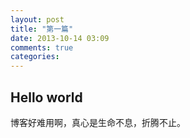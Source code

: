 ```yaml
---
layout: post
title: "第一篇"
date: 2013-10-14 03:09
comments: true
categories: 
---
```

## Hello world ##
  博客好难用啊，真心是生命不息，折腾不止。
